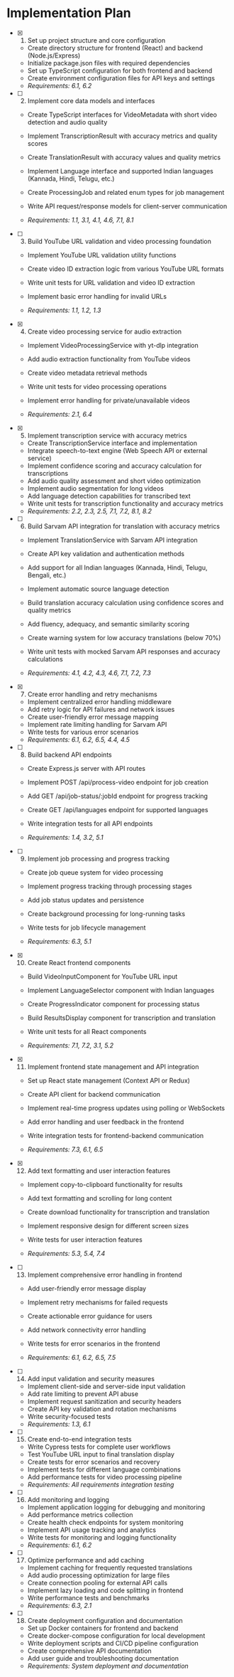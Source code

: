 # Implementation Plan

- [x] 1. Set up project structure and core configuration


  - Create directory structure for frontend (React) and backend (Node.js/Express)
  - Initialize package.json files with required dependencies
  - Set up TypeScript configuration for both frontend and backend
  - Create environment configuration files for API keys and settings
  - _Requirements: 6.1, 6.2_





- [ ] 2. Implement core data models and interfaces
  - Create TypeScript interfaces for VideoMetadata with short video detection and audio quality
  - Implement TranscriptionResult with accuracy metrics and quality scores
  - Create TranslationResult with accuracy values and quality metrics


  - Implement Language interface and supported Indian languages (Kannada, Hindi, Telugu, etc.)
  - Create ProcessingJob and related enum types for job management


  - Write API request/response models for client-server communication
  - _Requirements: 1.1, 3.1, 4.1, 4.6, 7.1, 8.1_

- [ ] 3. Build YouTube URL validation and video processing foundation
  - Implement YouTube URL validation utility functions


  - Create video ID extraction logic from various YouTube URL formats
  - Write unit tests for URL validation and video ID extraction
  - Implement basic error handling for invalid URLs
  - _Requirements: 1.1, 1.2, 1.3_

- [x] 4. Create video processing service for audio extraction


  - Implement VideoProcessingService with yt-dlp integration
  - Add audio extraction functionality from YouTube videos
  - Create video metadata retrieval methods
  - Write unit tests for video processing operations


  - Implement error handling for private/unavailable videos
  - _Requirements: 2.1, 6.4_

- [x] 5. Implement transcription service with accuracy metrics


  - Create TranscriptionService interface and implementation
  - Integrate speech-to-text engine (Web Speech API or external service)
  - Implement confidence scoring and accuracy calculation for transcriptions
  - Add audio quality assessment and short video optimization
  - Implement audio segmentation for long videos
  - Add language detection capabilities for transcribed text
  - Write unit tests for transcription functionality and accuracy metrics
  - _Requirements: 2.2, 2.3, 2.5, 7.1, 7.2, 8.1, 8.2_





- [ ] 6. Build Sarvam API integration for translation with accuracy metrics
  - Implement TranslationService with Sarvam API integration
  - Create API key validation and authentication methods
  - Add support for all Indian languages (Kannada, Hindi, Telugu, Bengali, etc.)
  - Implement automatic source language detection
  - Build translation accuracy calculation using confidence scores and quality metrics





  - Add fluency, adequacy, and semantic similarity scoring
  - Create warning system for low accuracy translations (below 70%)
  - Write unit tests with mocked Sarvam API responses and accuracy calculations



  - _Requirements: 4.1, 4.2, 4.3, 4.6, 7.1, 7.2, 7.3_

- [x] 7. Create error handling and retry mechanisms


  - Implement centralized error handling middleware
  - Add retry logic for API failures and network issues
  - Create user-friendly error message mapping
  - Implement rate limiting handling for Sarvam API
  - Write tests for various error scenarios
  - _Requirements: 6.1, 6.2, 6.5, 4.4, 4.5_




- [ ] 8. Build backend API endpoints
  - Create Express.js server with API routes
  - Implement POST /api/process-video endpoint for job creation
  - Add GET /api/job-status/:jobId endpoint for progress tracking
  - Create GET /api/languages endpoint for supported languages



  - Write integration tests for all API endpoints
  - _Requirements: 1.4, 3.2, 5.1_

- [ ] 9. Implement job processing and progress tracking
  - Create job queue system for video processing
  - Implement progress tracking through processing stages


  - Add job status updates and persistence
  - Create background processing for long-running tasks
  - Write tests for job lifecycle management
  - _Requirements: 6.3, 5.1_

- [x] 10. Create React frontend components

  - Build VideoInputComponent for YouTube URL input

  - Implement LanguageSelector component with Indian languages
  - Create ProgressIndicator component for processing status
  - Build ResultsDisplay component for transcription and translation
  - Write unit tests for all React components
  - _Requirements: 7.1, 7.2, 3.1, 5.2_


- [x] 11. Implement frontend state management and API integration


  - Set up React state management (Context API or Redux)
  - Create API client for backend communication
  - Implement real-time progress updates using polling or WebSockets

  - Add error handling and user feedback in the frontend
  - Write integration tests for frontend-backend communication
  - _Requirements: 7.3, 6.1, 6.5_



- [x] 12. Add text formatting and user interaction features


  - Implement copy-to-clipboard functionality for results
  - Add text formatting and scrolling for long content
  - Create download functionality for transcription and translation
  - Implement responsive design for different screen sizes


  - Write tests for user interaction features
  - _Requirements: 5.3, 5.4, 7.4_

- [ ] 13. Implement comprehensive error handling in frontend
  - Add user-friendly error message display
  - Implement retry mechanisms for failed requests


  - Create actionable error guidance for users
  - Add network connectivity error handling
  - Write tests for error scenarios in the frontend
  - _Requirements: 6.1, 6.2, 6.5, 7.5_

- [ ] 14. Add input validation and security measures


  - Implement client-side and server-side input validation
  - Add rate limiting to prevent API abuse
  - Implement request sanitization and security headers
  - Create API key validation and rotation mechanisms
  - Write security-focused tests
  - _Requirements: 1.3, 6.1_

- [ ] 15. Create end-to-end integration tests
  - Write Cypress tests for complete user workflows
  - Test YouTube URL input to final translation display
  - Create tests for error scenarios and recovery
  - Implement tests for different language combinations
  - Add performance tests for video processing pipeline
  - _Requirements: All requirements integration testing_

- [ ] 16. Add monitoring and logging
  - Implement application logging for debugging and monitoring
  - Add performance metrics collection
  - Create health check endpoints for system monitoring
  - Implement API usage tracking and analytics
  - Write tests for monitoring and logging functionality
  - _Requirements: 6.1, 6.2_

- [ ] 17. Optimize performance and add caching
  - Implement caching for frequently requested translations
  - Add audio processing optimization for large files
  - Create connection pooling for external API calls
  - Implement lazy loading and code splitting in frontend
  - Write performance tests and benchmarks
  - _Requirements: 6.3, 2.1_

- [ ] 18. Create deployment configuration and documentation
  - Set up Docker containers for frontend and backend
  - Create docker-compose configuration for local development
  - Write deployment scripts and CI/CD pipeline configuration
  - Create comprehensive API documentation
  - Add user guide and troubleshooting documentation
  - _Requirements: System deployment and documentation_